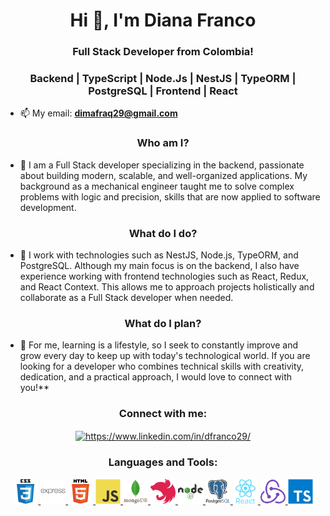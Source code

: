 
<h1 align="center">Hi 👋, I'm Diana Franco</h1>
<h3 align="center">Full Stack Developer from Colombia!</h3>
<h3 align="center">Backend | TypeScript | Node.Js | NestJS | TypeORM | PostgreSQL | Frontend | React</h3>

- 📫 My email: **dimafraq29@gmail.com**

<h3 align="center">Who am I?</h3>

- 💬 I am a Full Stack developer specializing in the backend, passionate about building modern, scalable, and well-organized applications. My background as a mechanical engineer taught me to solve complex problems with logic and precision, skills that are now applied to software development.

<h3 align="center">What do I do?</h3>

- 🔭 I work with technologies such as NestJS, Node.js, TypeORM, and PostgreSQL. Although my main focus is on the backend, I also have experience working with frontend technologies such as React, Redux, and React Context. This allows me to approach projects holistically and collaborate as a Full Stack developer when needed.

<h3 align="center">What do I plan?</h3>

- 📝 For me, learning is a lifestyle, so I seek to constantly improve and grow every day to keep up with today's technological world. If you are looking for a developer who combines technical skills with creativity, dedication, and a practical approach, I would love to connect with you!**

<h3 align="center">Connect with me:</h3>
<p align="center">
<a href="https://www.linkedin.com/in/dfranco29/" target="blank"><img align="center" src="https://raw.githubusercontent.com/rahuldkjain/github-profile-readme-generator/master/src/images/icons/Social/linked-in-alt.svg" alt="https://www.linkedin.com/in/dfranco29/" height="30" width="40" /></a>
</p>

<h3 align="center">Languages and Tools:</h3>
<p align="center"> <a href="https://www.w3schools.com/css/" target="_blank" rel="noreferrer"> <img src="https://raw.githubusercontent.com/devicons/devicon/master/icons/css3/css3-original-wordmark.svg" alt="css3" width="40" height="40"/> </a> <a href="https://expressjs.com" target="_blank" rel="noreferrer"> <img src="https://raw.githubusercontent.com/devicons/devicon/master/icons/express/express-original-wordmark.svg" alt="express" width="40" height="40"/> </a> <a href="https://www.w3.org/html/" target="_blank" rel="noreferrer"> <img src="https://raw.githubusercontent.com/devicons/devicon/master/icons/html5/html5-original-wordmark.svg" alt="html5" width="40" height="40"/> </a> <a href="https://developer.mozilla.org/en-US/docs/Web/JavaScript" target="_blank" rel="noreferrer"> <img src="https://raw.githubusercontent.com/devicons/devicon/master/icons/javascript/javascript-original.svg" alt="javascript" width="40" height="40"/> </a> <a href="https://www.mongodb.com/" target="_blank" rel="noreferrer"> <img src="https://raw.githubusercontent.com/devicons/devicon/master/icons/mongodb/mongodb-original-wordmark.svg" alt="mongodb" width="40" height="40"/> </a> <a href="https://nestjs.com/" target="_blank" rel="noreferrer"> <img src="https://raw.githubusercontent.com/devicons/devicon/master/icons/nestjs/nestjs-plain.svg" alt="nestjs" width="40" height="40"/> </a> <a href="https://nodejs.org" target="_blank" rel="noreferrer"> <img src="https://raw.githubusercontent.com/devicons/devicon/master/icons/nodejs/nodejs-original-wordmark.svg" alt="nodejs" width="40" height="40"/> </a> <a href="https://www.postgresql.org" target="_blank" rel="noreferrer"> <img src="https://raw.githubusercontent.com/devicons/devicon/master/icons/postgresql/postgresql-original-wordmark.svg" alt="postgresql" width="40" height="40"/> </a> <a href="https://reactjs.org/" target="_blank" rel="noreferrer"> <img src="https://raw.githubusercontent.com/devicons/devicon/master/icons/react/react-original-wordmark.svg" alt="react" width="40" height="40"/> </a> <a href="https://redux.js.org" target="_blank" rel="noreferrer"> <img src="https://raw.githubusercontent.com/devicons/devicon/master/icons/redux/redux-original.svg" alt="redux" width="40" height="40"/> </a> <a href="https://www.typescriptlang.org/" target="_blank" rel="noreferrer"> <img src="https://raw.githubusercontent.com/devicons/devicon/master/icons/typescript/typescript-original.svg" alt="typescript" width="40" height="40"/> </a> </p>
